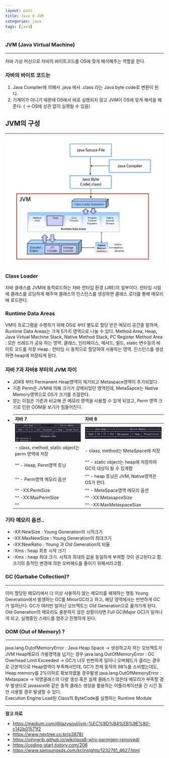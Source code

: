 ```yaml
---
layout: post
title: Java 8 JVM
categories: java
tags: [java]
---
```


### JVM (Java Virtual Machine)

---

자바 가상 머신으로 자바의 바이트코드를 OS에 맞게 해석해주는 역할을 한다. 

### 자바의 바이트 코드는 
 1. Java Compiler에 의해서 .java 에서 .class 라는 Java byte code로 변환이 된다. 
 2. 기계어가 아니기 때문에 OS에서 바로 실행되지 않고 JVM이 OS에 맞게 해석을 해준다. ( → OS에 상관 없이 실행될 수 있음)


## JVM의 구성

---

![Java_jvm](/assets/images/java/Java_jvm.png)


### Class Loader
자바 클래스를 JVM에 동적로드하는 자바 런타임 환경 (JRE)의 일부이다.
런타임 시점에 클래스를 로딩하게 해주며 클래스의 인스턴스를 생성하면 클래스 로더를 통해 메모리에 로드한다. 

### Runtime Data Areas
VM이 프로그램을 수행하기 위해 OS로 부터 별도로 할당 받은 메모리 공간을 말하며, Runtime Data Areas는 크게 5가지 영역으로 나눌 수 있다. 
Method Area, Heap, Java Virtual Machine Stack, Native Method Stack, PC Register
Method Area : 모든 쓰레드가 공유 하는 영역. 클래스, 인터페이스, 메서드, 필드, static 변수등의 바이트 코드를 저장
Heap : 런타임 시 동적으로 할당하여 사용하는 영역. 인스턴스를 생성하면 heap에 저장되게 된다. 

### 자바 7과 자바8 부터의 JVM 차이
 - JDK8 부터 Permanent Heap영역이 제거되고 Metaspace영역이 추가되었다. 
 - 기존 Perm은 JVM에 의해 크기가 강제되었던 영역인데, MetaSapce는 Native Memory영역으로 OS가 크기를 조절한다. 
 - 얻는 이점은 기존과 비교해 큰 메모리 영역을 사용할 수 있게 되었고,  Perm 영역 크기로 인한 OOM을 보기가 힘들어진다. 
 -   
    | 자바 7 | 자바 8 | 
    | :---- | :---- | 
    | ![Java_jvm_java7](/assets/images/java/Java_jvm_java7.png) | ![Java_jvm_java8](/assets/images/java/Java_jvm_java8.png) |
    | - class, method, static object는 perm 영역에 저장    | - class, method는  MetaSpace에 저장 | 
    | ^^ - Heap, Perm영역 튜닝                            | ^^ - static object는 heap에 저장하여 GC의 대상이 될 수 있게함 | 
    | ^^ - Perm영역 메모리 옵션                             | ^^ - heap 튜닝은 JVM, Native영역은 OS가 한다. | 
    | ^^   -XX:PermSize                                 | ^^ - MetaSpace영역 메모리 옵션 | 
    | ^^   -XX:MaxPermSize                              | ^^      -XX:MetasapceSize | 
    | ^^                                                | ^^      -XX:MaxMetaspaceSize | 
           

### 기타 메모리 옵션..

- -XX:NewSize : Young Generation의 시작크기
- -XX:MaxNewSize : Young Generation의 최대크기
- -XX:NewRatio : Young 과 Old Generation의 비율
- -Xms : heap 최초 시작 크기
- -Xmx : heap 최대 크기. 시작과 최대의 값을 동일하게 부여할 것이 권고된다고 함. 크기의 동적인 변경에 의한 오버헤드를 줄이기 위해서라고함.

### GC (Garbabe Collection)? 

---

이미 할당된 메모리에서 더 이상 사용하지 않는 메모리를 헤재하는 행동
Young Generation에서 발생하는 GC를 MinorGC라고 하고, 해당 영역에서는 빈번하게 GC가 일어난다. GC가 여러번 일어난 오브젝트는 Old Generation으로 옮겨가게 된다.
Old Generation의 메모리도 충분하지 않은 상황이라면 Full GC(Major GC)가 일어나게 되고, 실행중인 스레드를 멈추고 진행하게 된다.


### OOM (Out of Memory) ? 

---

java.lang.OutofMemoryError : Java Heap Space
→ 생성하고자 하는 오브젝트가 JVM Heap메모리 가용영역을 넘가는 경우
java.lang.OutOfMemoryError : GC Overhead Limit Exceeded
→ GC가 너무 빈번하게 일어나 오버헤드가 결리는 경우로 근본적으로 Heap영역이 부족해서인데, GC가 전체 동작의 98%를 소비했는데도, Heap memory를 2%이하로 확보하였을 경우발생
java.lang.OutOfMemoryError : Metaspace
→ 익명클래스의 다량 생성 혹은 실제 클래스가 많은데 메모리가 부족할 경우 발생으로 javassist와 같은 동적 클래스 생성을 활용하는 어플리케이션을 긴 시간 동안 사용할 경우 발생할 수 있다.  
Execution Engine
Load된 Class의 ByteCode를 실행하는 Runtime Module



---

**참고 자료**

   - https://medium.com/@lazysoul/jvm-%EC%9D%B4%EB%9E%80-c142b01571f2
   - https://www.nextree.co.kr/p3878/
   - https://johngrib.github.io/wiki/java8-why-permgen-removed/
   - https://coding-start.tistory.com/206
   - https://www.samsungsds.com/kr/insights/1232761_4627.html

